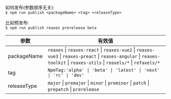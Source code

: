 如何发布(参数顺序无关):  
`$ npm run publish <packageName> <tag> <releaseType>`

比如预发布:  
`$ npm run publish reaxes prerelease beta`

| 参数          | 有效值                                                                                                                                                                      |
|-------------|--------------------------------------------------------------------------------------------------------------------------------------------------------------------------|
| packageName | `reaxes` \| `reaxes-react` \| `reaxes-vue2` \| `reaxes-vue3` \| `reaxes-preact` \| `reaxes-angular` \| `reaxes-toolkit` \| `reaxes-utils` \| `reaxels/*` \| `refaxels/*` |
| tag         | `NpmTag:'alpha' \| 'beta' \| 'latest' \| 'next' \| 'rc' \| 'dev'`                                                                                                        |
| releaseType | `major` \| `premajor` \| `minor` \| `preminor` \| `patch` \| `prepatch` \| `prerelease`                                                                                  |

